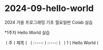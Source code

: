 # 2024-09-hello-world
2024 가을 프로그래밍 기초 월요일반 Colab 실습

*1주차 Hello World 실습

ㅣ주ㅣ제목ㅣ
ㅣ:----:ㅣ:----:ㅣ
ㅣ1ㅣHello Worldㅣ
